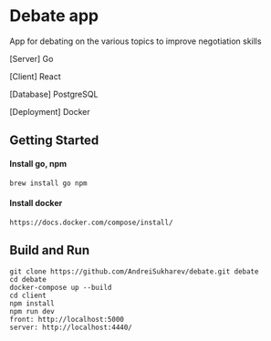 # Debate app
App for debating on the various topics to improve negotiation skills


[Server] Go

[Client] React

[Database] PostgreSQL

[Deployment] Docker


## Getting Started

#### Install go, npm
```
brew install go npm
```

#### Install docker

```
https://docs.docker.com/compose/install/
```

## Build and Run

```
git clone https://github.com/AndreiSukharev/debate.git debate
cd debate
docker-compose up --build
cd client
npm install
npm run dev
front: http://localhost:5000
server: http://localhost:4440/ 
```
